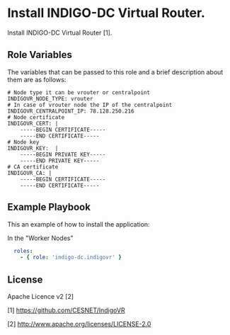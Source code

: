 Install INDIGO-DC Virtual Router.
===========================================================================

Install INDIGO-DC Virtual Router [1].


Role Variables
--------------

The variables that can be passed to this role and a brief description about them are as follows:

	# Node type it can be vrouter or centralpoint
	INDIGOVR_NODE_TYPE: vrouter
	# In case of vrouter node the IP of the centralpoint
	INDIGOVR_CENTRALPOINT_IP: 78.128.250.216
	# Node certificate
	INDIGOVR_CERT: |
	    -----BEGIN CERTIFICATE-----
	    -----END CERTIFICATE-----
	# Node key
	INDIGOVR_KEY:  |
	    -----BEGIN PRIVATE KEY-----
	    -----END PRIVATE KEY-----
	# CA certificate
	INDIGOVR_CA: | 
	    -----BEGIN CERTIFICATE-----
	    -----END CERTIFICATE-----


Example Playbook
----------------

This an example of how to install the application:

In the "Worker Nodes"
```yml
  roles:
    - { role: 'indigo-dc.indigovr' }
```

License
-------

Apache Licence v2 [2]

[1] https://github.com/CESNET/IndigoVR

[2] http://www.apache.org/licenses/LICENSE-2.0

